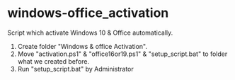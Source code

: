 # windows-office_activation
Script which activate Windows 10 &amp; Office automatically.

1. Create folder "Windows & office Activation".
2. Move "activation.ps1" & "office16or19.ps1" & "setup_script.bat" to folder what we created before.
3. Run "setup_script.bat" by Administrator
